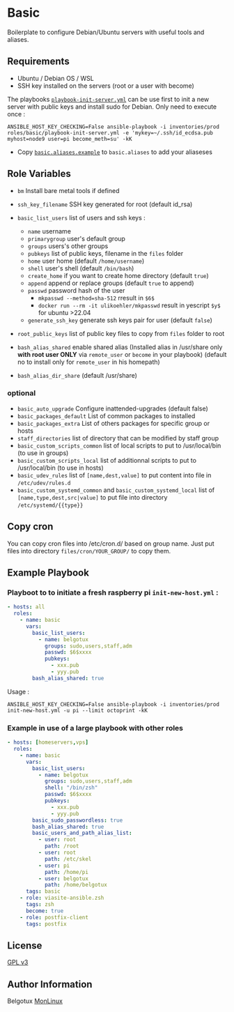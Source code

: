 Basic
=====

Boilerplate to configure Debian/Ubuntu servers with useful tools and aliases.

Requirements
------------

- Ubuntu / Debian OS / WSL
- SSH key installed on the servers (root or a user with become)

The playbooks [`playbook-init-server.yml`](playbook-init-server.yml) can be use first to init a new server with public keys and install sudo for Debian. Only need to execute once : 
```
ANSIBLE_HOST_KEY_CHECKING=False ansible-playbook -i inventories/prod roles/basic/playbook-init-server.yml -e 'mykey=~/.ssh/id_ecdsa.pub myhost=node9 user=pi become_meth=su' -kK
``` 

- Copy [`basic.aliases.example`](files/basic.aliases.example) to `basic.aliases` to add your aliaseses

Role Variables
--------------

- `bm` Install bare metal tools if defined
- `ssh_key_filename` SSH key generated for root (default id_rsa)

- `basic_list_users` list of users and ssh keys :
  - `name` username
  - `primarygroup` user's default group
  - `groups` users's other groups
  - `pubkeys` list of public keys, filename in the `files` folder 
  - `home` user home (default `/home/username`)
  - `shell` user's shell (default `/bin/bash`)
  - `create_home` if you want to create home directory (default `true`)
  - `append` append or replace groups (default `true` to append)
  - `passwd` password hash of the user 
    - `mkpasswd --method=sha-512` rresult in `$6$`
    - `docker run --rm -it ulikoehler/mkpasswd` result in yescript `$y$` for ubuntu >22.04
  - `generate_ssh_key` generate ssh keys pair for user (default `false`)
- `root_public_keys` list of public key files to copy from `files` folder to root

- `bash_alias_shared` enable shared alias (Installed alias in /usr/share only **with root user ONLY** via `remote_user` or `become` in your playbook) (default no to install only for `remote_user` in his homepath)
- `bash_alias_dir_share` (default /usr/share)

### optional
- `basic_auto_upgrade` Configure inattended-upgrades (default false)
- `basic_packages_default` List of common packages to installed
- `basic_packages_extra` List of others packages for specific group or hosts
- `staff_directories` list of directory that can be modified by staff group
- `basic_custom_scripts_common` list of local scripts to put to /usr/local/bin (to use in groups)
- `basic_custom_scripts_local` list of additionnal scripts to put to /usr/local/bin (to use in hosts)
- `basic_udev_rules` list of `[name,dest,value]` to put content into file in `/etc/udev/rules.d`
- `basic_custom_systemd_common` and `basic_custom_systemd_local` list of `[name,type,dest,src|value]` to put file into directory `/etc/systemd/{{type}}`

Copy cron
---------
You can copy cron files into /etc/cron.d/ based on group name. Just put files into directory `files/cron/YOUR_GROUP/` to copy them.

Example Playbook
----------------

### Playboot to to initiate a fresh raspberry pi `init-new-host.yml` : 
```yml
- hosts: all
  roles:
    - name: basic
      vars: 
        basic_list_users:
          - name: belgotux
            groups: sudo,users,staff,adm
            passwd: $6$xxxx
            pubkeys:
              - xxx.pub
              - yyy.pub
        bash_alias_shared: true
```
Usage : 
```
ANSIBLE_HOST_KEY_CHECKING=False ansible-playbook -i inventories/prod init-new-host.yml -u pi --limit octoprint -kK
```


### Example in use of a large playbook with other roles
```yml
- hosts: [homeservers,vps]
  roles:
    - name: basic
      vars: 
        basic_list_users:
          - name: belgotux
            groups: sudo,users,staff,adm
            shell: "/bin/zsh"
            passwd: $6$xxxx
            pubkeys:
              - xxx.pub
              - yyy.pub
        basic_sudo_passwordless: true
        bash_alias_shared: true
        basic_users_and_path_alias_list:
          - user: root
            path: /root
          - user: root
            path: /etc/skel
          - user: pi
            path: /home/pi
          - user: belgotux
            path: /home/belgotux
      tags: basic
    - role: viasite-ansible.zsh
      tags: zsh
      become: true
    - role: postfix-client
      tags: postfix
```

License
-------

[GPL v3](https://www.gnu.org/licenses/gpl-3.0.en.html)

Author Information
------------------

Belgotux
[MonLinux](https://www.monlinux.net)
